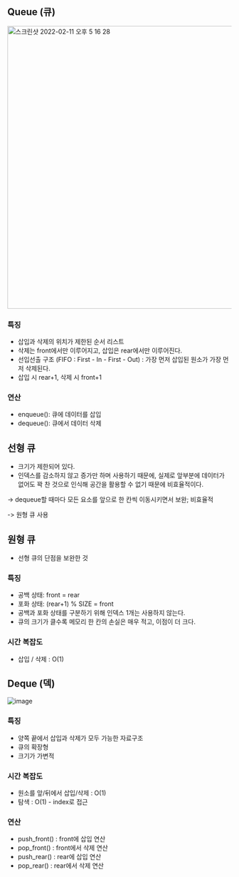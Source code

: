 
## Queue (큐)

<img width="634" alt="스크린샷 2022-02-11 오후 5 16 28" src="https://user-images.githubusercontent.com/61968474/153557955-e289c6bf-34ea-41a6-9689-6472c774e1bf.png">

### 특징

- 삽입과 삭제의 위치가 제한된 순서 리스트
- 삭제는 front에서만 이루어지고, 삽입은 rear에서만 이루어진다.
- 선입선출 구조 (FIFO : First - In - First - Out) : 가장 먼저 삽입된 원소가 가장 먼저 삭제된다.
- 삽입 시 rear+1, 삭제 시 front+1

### 연산
- enqueue(): 큐에 데이터를 삽입
- dequeue(): 큐에서 데이터 삭제

## 선형 큐
- 크기가 제한되어 있다.
- 인덱스를 감소하지 않고 증가만 하며 사용하기 때문에, 실제로 앞부분에 데이터가 없어도 꽉 찬 것으로 인식해 공간을 활용할 수 없기 때문에 비효율적이다.

-> dequeue할 때마다 모든 요소를 앞으로 한 칸씩 이동시키면서 보완; 비효율적

-> 원형 큐 사용

## 원형 큐
- 선형 큐의 단점을 보완한 것

### 특징
- 공백 상태: front = rear
- 포화 상태: (rear+1) % SIZE = front
- 공백과 포화 상태를 구분하기 위해 인덱스 1개는 사용하지 않는다.
- 큐의 크기가 클수록 메모리 한 칸의 손실은 매우 적고, 이점이 더 크다.

### 시간 복잡도

- 삽입 / 삭제 : O(1)

## Deque (덱)

![image](https://user-images.githubusercontent.com/61968474/94561565-27758180-029f-11eb-84e1-64fb9a14d550.png)

### 특징

- 양쪽 끝에서 삽입과 삭제가 모두 가능한 자료구조
- 큐의 확장형
- 크기가 가변적

### 시간 복잡도

- 원소를 앞/뒤에서 삽입/삭제 : O(1)
- 탐색 : O(1) - index로 접근

### 연산

- push_front() : front에 삽입 연산
- pop_front() : front에서 삭제 연산
- push_rear() : rear에 삽입 연산
- pop_rear() : rear에서 삭제 연산
